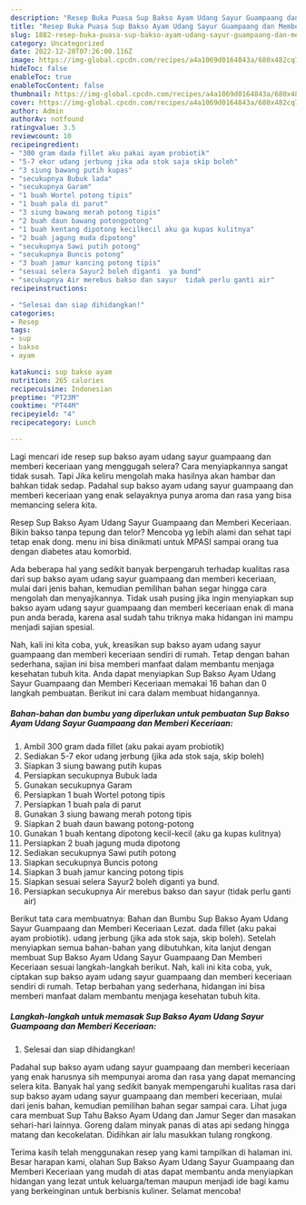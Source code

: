```yaml
---
description: "Resep Buka Puasa Sup Bakso Ayam Udang Sayur Guampaang dan Memberi Keceriaan yang Sempurna"
title: "Resep Buka Puasa Sup Bakso Ayam Udang Sayur Guampaang dan Memberi Keceriaan yang Sempurna"
slug: 1882-resep-buka-puasa-sup-bakso-ayam-udang-sayur-guampaang-dan-memberi-keceriaan-yang-sempurna
category: Uncategorized
date: 2022-12-20T07:26:00.116Z
image: https://img-global.cpcdn.com/recipes/a4a1069d0164843a/680x482cq70/sup-bakso-ayam-udang-sayur-guampaang-dan-memberi-keceriaan-foto-resep-utama.jpg
hideToc: false
enableToc: true
enableTocContent: false
thumbnail: https://img-global.cpcdn.com/recipes/a4a1069d0164843a/680x482cq70/sup-bakso-ayam-udang-sayur-guampaang-dan-memberi-keceriaan-foto-resep-utama.jpg
cover: https://img-global.cpcdn.com/recipes/a4a1069d0164843a/680x482cq70/sup-bakso-ayam-udang-sayur-guampaang-dan-memberi-keceriaan-foto-resep-utama.jpg
author: Admin
authorAv: notfound
ratingvalue: 3.5
reviewcount: 10
recipeingredient:
- "300 gram dada fillet aku pakai ayam probiotik"
- "5-7 ekor udang jerbung jika ada stok saja skip boleh"
- "3 siung bawang putih kupas"
- "secukupnya Bubuk lada"
- "secukupnya Garam"
- "1 buah Wortel potong tipis"
- "1 buah pala di parut"
- "3 siung bawang merah potong tipis"
- "2 buah daun bawang potongpotong"
- "1 buah kentang dipotong kecilkecil aku ga kupas kulitnya"
- "2 buah jagung muda dipotong"
- "secukupnya Sawi putih potong"
- "secukupnya Buncis potong"
- "3 buah jamur kancing potong tipis"
- "sesuai selera Sayur2 boleh diganti  ya bund"
- "secukupnya Air merebus bakso dan sayur  tidak perlu ganti air"
recipeinstructions:

- "Selesai dan siap dihidangkan!"
categories:
- Resep
tags:
- sup
- bakso
- ayam

katakunci: sup bakso ayam 
nutrition: 265 calories
recipecuisine: Indonesian
preptime: "PT23M"
cooktime: "PT44M"
recipeyield: "4"
recipecategory: Lunch

---
```



Lagi mencari ide resep sup bakso ayam udang sayur guampaang dan memberi keceriaan yang menggugah selera? Cara menyiapkannya sangat tidak susah. Tapi Jika keliru mengolah maka hasilnya akan hambar dan bahkan tidak sedap. Padahal sup bakso ayam udang sayur guampaang dan memberi keceriaan yang enak selayaknya punya aroma dan rasa yang bisa memancing selera kita.


Resep Sup Bakso Ayam Udang Sayur Guampaang dan Memberi Keceriaan. Bikin bakso tanpa tepung dan telor? Mencoba yg lebih alami dan sehat tapi tetap enak dong. menu ini bisa dinikmati untuk MPASI sampai orang tua dengan diabetes atau komorbid.

Ada beberapa hal yang sedikit banyak berpengaruh terhadap kualitas rasa dari sup bakso ayam udang sayur guampaang dan memberi keceriaan, mulai dari jenis bahan, kemudian pemilihan bahan segar hingga cara mengolah dan menyajikannya. Tidak usah pusing jika ingin menyiapkan sup bakso ayam udang sayur guampaang dan memberi keceriaan enak di mana pun anda berada, karena asal sudah tahu triknya maka hidangan ini mampu menjadi sajian spesial.


Nah, kali ini kita coba, yuk, kreasikan sup bakso ayam udang sayur guampaang dan memberi keceriaan sendiri di rumah. Tetap dengan bahan sederhana, sajian ini bisa memberi manfaat dalam membantu menjaga kesehatan tubuh kita. Anda dapat menyiapkan Sup Bakso Ayam Udang Sayur Guampaang dan Memberi Keceriaan memakai 16 bahan dan 0 langkah pembuatan. Berikut ini cara dalam membuat hidangannya.

<!--inarticleads1-->

##### Bahan-bahan dan bumbu yang diperlukan untuk pembuatan Sup Bakso Ayam Udang Sayur Guampaang dan Memberi Keceriaan:

1. Ambil 300 gram dada fillet (aku pakai ayam probiotik)
1. Sediakan 5-7 ekor udang jerbung (jika ada stok saja, skip boleh)
1. Siapkan 3 siung bawang putih kupas
1. Persiapkan secukupnya Bubuk lada
1. Gunakan secukupnya Garam
1. Persiapkan 1 buah Wortel potong tipis
1. Persiapkan 1 buah pala di parut
1. Gunakan 3 siung bawang merah potong tipis
1. Siapkan 2 buah daun bawang potong-potong
1. Gunakan 1 buah kentang dipotong kecil-kecil (aku ga kupas kulitnya)
1. Persiapkan 2 buah jagung muda dipotong
1. Sediakan secukupnya Sawi putih potong
1. Siapkan secukupnya Buncis potong
1. Siapkan 3 buah jamur kancing potong tipis
1. Siapkan sesuai selera Sayur2 boleh diganti  ya bund.
1. Persiapkan secukupnya Air merebus bakso dan sayur  (tidak perlu ganti air)


Berikut tata cara membuatnya: Bahan dan Bumbu Sup Bakso Ayam Udang Sayur Guampaang dan Memberi Keceriaan Lezat. dada fillet (aku pakai ayam probiotik). udang jerbung (jika ada stok saja, skip boleh). Setelah menyiapkan semua bahan-bahan yang dibutuhkan, kita lanjut dengan membuat Sup Bakso Ayam Udang Sayur Guampaang Dan Memberi Keceriaan sesuai langkah-langkah berikut. Nah, kali ini kita coba, yuk, ciptakan sup bakso ayam udang sayur guampaang dan memberi keceriaan sendiri di rumah. Tetap berbahan yang sederhana, hidangan ini bisa memberi manfaat dalam membantu menjaga kesehatan tubuh kita. 

<!--inarticleads2-->

##### Langkah-langkah untuk memasak Sup Bakso Ayam Udang Sayur Guampaang dan Memberi Keceriaan:


1. Selesai dan siap dihidangkan!

Padahal sup bakso ayam udang sayur guampaang dan memberi keceriaan yang enak harusnya sih mempunyai aroma dan rasa yang dapat memancing selera kita. Banyak hal yang sedikit banyak mempengaruhi kualitas rasa dari sup bakso ayam udang sayur guampaang dan memberi keceriaan, mulai dari jenis bahan, kemudian pemilihan bahan segar sampai cara. Lihat juga cara membuat Sup Tahu Bakso Ayam Udang dan Jamur Seger dan masakan sehari-hari lainnya. Goreng dalam minyak panas di atas api sedang hingga matang dan kecokelatan. Didihkan air lalu masukkan tulang rongkong. 

Terima kasih telah menggunakan resep yang kami tampilkan di halaman ini. Besar harapan kami, olahan Sup Bakso Ayam Udang Sayur Guampaang dan Memberi Keceriaan yang mudah di atas dapat membantu anda menyiapkan hidangan yang lezat untuk keluarga/teman maupun menjadi ide bagi kamu yang berkeinginan untuk berbisnis kuliner. Selamat mencoba!
